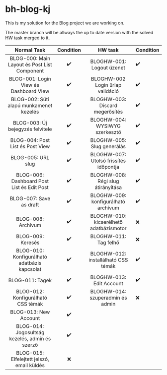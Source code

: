 # bh-blog-kj

This is my solution for the Blog project we are working on.

The master branch will be allways the up to date version with the solved HW task merged to it.

|                  Normal Task                   |     Condition      |                 HW task                 | Condition          |
| :--------------------------------------------: | :----------------: | :-------------------------------------: | ------------------ |
|  BLOG-000: Main Layout és Post List Component  | :heavy_check_mark: |        BLOGHW-001: Logout üzenet        | :heavy_check_mark: |
|     BLOG-001: Login View és Dashboard View     | :heavy_check_mark: |    BLOGHW-002 Login űrlap validáció     | :heavy_check_mark: |
|    BLOG-002: Süti alapú munkamenet kezelés     | :heavy_check_mark: |     BLOGHW-003: Discard megerősítés     | :heavy_check_mark: |
|        BLOG-003: Új bejegyzés felvitele        | :heavy_check_mark: |     BLOGHW-004: WYSIWYG szerkesztő      | :heavy_check_mark: |
|        BLOG-004: Post List és Post View        | :heavy_check_mark: |       BLOGHW-005: Slug generálás        | :heavy_check_mark: |
|               BLOG-005: URL slug               | :heavy_check_mark: | BLOGHW-007: Utolsó frissítés időpontja  | :heavy_check_mark: |
|   BLOG-006: Dashboard Post List és Edit Post   | :heavy_check_mark: |   BLOGHW-008: Régi slug átirányítása    | :heavy_check_mark: |
|            BLOG-007: Save as draft             | :heavy_check_mark: |   BLOGHW-009: konfigurálható archívum   | :heavy_check_mark: |
|               BLOG-008: Archívum               | :heavy_check_mark: | BLOGHW-010: kicserélhető adatbázismotor | :x:                |
|               BLOG-009: Keresés                | :heavy_check_mark: |          BLOGHW-011: Tag felhő          | :x:                |
|  BLOG-010: Konfigurálható adatbázis kapcsolat  | :heavy_check_mark: |   BLOGHW-012: installálható CSS témák   | :heavy_check_mark: |
|                BLOG-011: Tagek                 | :heavy_check_mark: |        BLOGHW-013: Edit Account         | :heavy_check_mark: |
|       BLOG-012: Konfigurálható CSS témák       | :heavy_check_mark: |    BLOGHW-014: szuperadmin és admin     | :x:                |
|             BLOG-013: New Account              | :heavy_check_mark: |                                         |                    |
| BLOG-014: Jogosultság kezelés, admin és szerző | :heavy_check_mark: |                                         |                    |
|   BLOG-015: Elfelejtett jelszó, email küldés   |        :x:         |                                         |                    |
